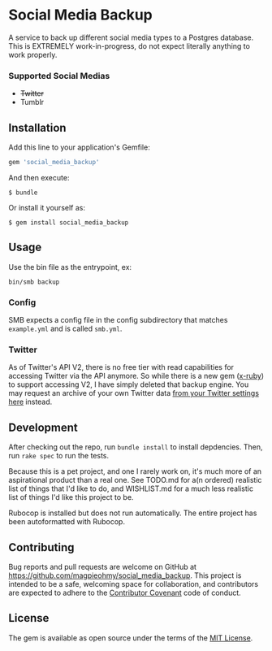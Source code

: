 # Social Media Backup

A service to back up different social media types to a Postgres database. This is EXTREMELY work-in-progress, do not expect literally anything to work properly.

### Supported Social Medias

* ~~Twitter~~
* Tumblr

## Installation

Add this line to your application's Gemfile:

```ruby
gem 'social_media_backup'
```

And then execute:

    $ bundle

Or install it yourself as:

    $ gem install social_media_backup

## Usage

Use the bin file as the entrypoint, ex:

```shell
bin/smb backup
```

### Config

SMB expects a config file in the config subdirectory that matches `example.yml` and is called `smb.yml`.

### Twitter

As of Twitter's API V2, there is no free tier with read capabilities for accessing Twitter via the API anymore. So while there is a new gem ([x-ruby](https://sferik.github.io/x-ruby/)) to support accessing V2, I have simply deleted that backup engine. You may request an archive of your own Twitter data [from your Twitter settings here](https://twitter.com/settings/download_your_data) instead.

## Development

After checking out the repo, run `bundle install` to install depdencies. Then, run `rake spec` to run the tests.

Because this is a pet project, and one I rarely work on, it's much more of an aspirational product than a real one. See TODO.md for a(n ordered) realistic list of things that I'd like to do, and WISHLIST.md for a much less realistic list of things I'd like this project to be.

Rubocop is installed but does not run automatically. The entire project has been autoformatted with Rubocop.

## Contributing

Bug reports and pull requests are welcome on GitHub at https://github.com/magpieohmy/social_media_backup. This project is intended to be a safe, welcoming space for collaboration, and contributors are expected to adhere to the [Contributor Covenant](contributor-covenant.org) code of conduct.


## License

The gem is available as open source under the terms of the [MIT License](http://opensource.org/licenses/MIT).

